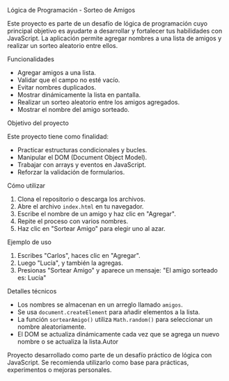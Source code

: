 Lógica de Programación - Sorteo de Amigos

Este proyecto es parte de un desafío de lógica de programación cuyo principal objetivo es ayudarte a desarrollar y fortalecer tus habilidades con JavaScript. La aplicación permite agregar nombres a una lista de amigos y realizar un sorteo aleatorio entre ellos.

Funcionalidades

* Agregar amigos a una lista.
* Validar que el campo no esté vacío.
* Evitar nombres duplicados.
* Mostrar dinámicamente la lista en pantalla.
* Realizar un sorteo aleatorio entre los amigos agregados.
* Mostrar el nombre del amigo sorteado.

Objetivo del proyecto

Este proyecto tiene como finalidad:

* Practicar estructuras condicionales y bucles.
* Manipular el DOM (Document Object Model).
* Trabajar con arrays y eventos en JavaScript.
* Reforzar la validación de formularios.

Cómo utilizar

1. Clona el repositorio o descarga los archivos.
2. Abre el archivo `index.html` en tu navegador.
3. Escribe el nombre de un amigo y haz clic en "Agregar".
4. Repite el proceso con varios nombres.
5. Haz clic en "Sortear Amigo" para elegir uno al azar.

Ejemplo de uso

1. Escribes "Carlos", haces clic en "Agregar".
2. Luego "Lucía", y también la agregas.
3. Presionas "Sortear Amigo" y aparece un mensaje:
   "El amigo sorteado es: Lucía"

Detalles técnicos

* Los nombres se almacenan en un arreglo llamado `amigos`.
* Se usa `document.createElement` para añadir elementos a la lista.
* La función `sortearAmigo()` utiliza `Math.random()` para seleccionar un nombre aleatoriamente.
* El DOM se actualiza dinámicamente cada vez que se agrega un nuevo nombre o se actualiza la lista.Autor

Proyecto desarrollado como parte de un desafío práctico de lógica con JavaScript.
Se recomienda utilizarlo como base para prácticas, experimentos o mejoras personales.
